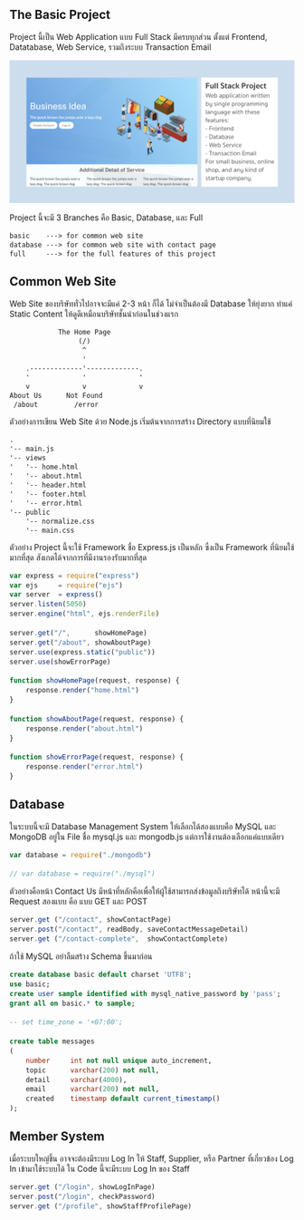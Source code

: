 ## The Basic Project

Project นี้เป็น Web Application
แบบ Full Stack มีครบทุกส่วน
ตั้งแต่ Frontend, Datatabase, Web Service, รวมถึงระบบ Transaction Email

![](cover.png)

Project นี้จะมี 3 Branches คือ Basic, Database, และ Full

```
basic    ---> for common web site
database ---> for common web site with contact page
full     ---> for the full features of this project
```

## Common Web Site

Web Site ของบริษัททั่วไปอาจจะมีแค่ 2-3 หน้า ก็ได้
ไม่จำเป็นต้องมี Database ให้ยุ่งยาก
ทำแค่ Static Content ให้ดูดีเหมือนบริษัทชั้นนำก่อนในช่วงแรก

```
            The Home Page 
                 (/)
                  ^
                  '
    .-------------'-------------.
    '             '             '
    v             v             v
About Us      Not Found
 /about         /error

```

ตัวอย่างการเขียน Web Site ด้วย Node.js
เริ่มต้นจากการสร้าง Directory แบบที่นิยมใช้
```
.
'-- main.js
'-- views
'   '-- home.html
'   '-- about.html
'   '-- header.html
'   '-- footer.html
'   '-- error.html
'-- public
    '-- normalize.css
    '-- main.css
```

ตัวอย่าง Project นี้จะใช้ Framework ชื่อ Express.js
เป็นหลัก ซึ่งเป็น Framework ที่นิยมใช้มากที่สุด 
สังเกตได้จากการที่มีงานรองรับมากที่สุด

```javascript
var express = require("express")
var ejs     = require("ejs")
var server  = express()
server.listen(5050)
server.engine("html", ejs.renderFile)

server.get("/",      showHomePage)
server.get("/about", showAboutPage)
server.use(express.static("public"))
server.use(showErrorPage)

function showHomePage(request, response) {
	response.render("home.html")
}

function showAboutPage(request, response) {
	response.render("about.html")
}

function showErrorPage(request, response) {
	response.render("error.html")
}

```

## Database

ในระบบนี้จะมี Database Management System
ให้เลือกได้สองแบบคือ MySQL และ MongoDB
อยู่ใน File ชื่อ mysql.js และ mongodb.js
แต่การใช้งานต้องเลือกแค่แบบเดียว

```javascript
var database = require("./mongodb")

// var database = require("./mysql")
```

ตัวอย่างคือหน้า Contact Us 
มีหน้าที่หลักคือเพื่อให้ผู้ใช้สามารถส่งข้อมูลถึงบริษัทได้
หน้านี้จะมี Request สองแบบ คือ แบบ GET และ POST

```javascript
server.get ("/contact", showContactPage)
server.post("/contact", readBody, saveContactMessageDetail)
server.get ("/contact-complete",  showContactComplete)
```

ถ้าใช้ MySQL อย่าลืมสร้าง Schema ขึ้นมาก่อน

```sql
create database basic default charset 'UTF8';
use basic;
create user sample identified with mysql_native_password by 'pass';
grant all on basic.* to sample;

-- set time_zone = '+07:00';

create table messages
(
	number     int not null unique auto_increment,
	topic      varchar(200) not null,
	detail     varchar(4000),
	email      varchar(200) not null,
	created    timestamp default current_timestamp()
);

```

## Member System

เมื่อระบบใหญ่ขึ้น อาจจะต้องมีระบบ Log In ให้ Staff, Supplier, หรือ Partner
ที่เกี่ยวข้อง Log In เข้ามาใช้ระบบได้ ใน Code นี้จะมีระบบ Log In ของ Staff

```javascript
server.get ("/login", showLogInPage)
server.post("/login", checkPassword)
server.get ("/profile", showStaffProfilePage)
```



































